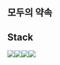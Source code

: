 ## 모두의 약속

## Stack 
<img src="https://img.shields.io/badge/Android-34A853?style=for-the-badge&logo=Android&logoColor=white"><img src="https://img.shields.io/badge/AndroidStudio-3DDC84?style=for-the-badge&logo=AndroidStudio&logoColor=white"><img src="https://img.shields.io/badge/Kotlin-7F52FF?style=for-the-badge&logo=Kotlin&logoColor=white"><img src="https://img.shields.io/badge/jetpackcompose-4285F4?style=for-the-badge&logo=jetpackcompose&logoColor=white">


